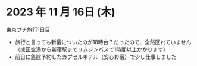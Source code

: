 # 2023 年 11 月 16日 (木)
東京プチ旅行1日目
- 旅行と言っても新宿についたのが18時台？だったので、全然回れていません（成田空港から新宿駅までリムジンバスで1時間以上かかります）
- 前日に急遽予約したカプセルホテル（安心お宿）で少し仕事しました
